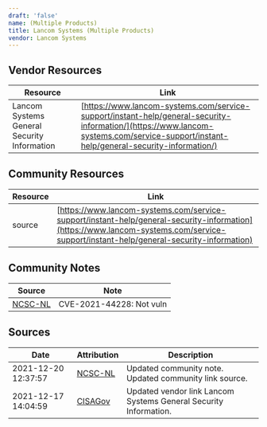 ```yaml
---
draft: 'false'
name: (Multiple Products)
title: Lancom Systems (Multiple Products)
vendor: Lancom Systems
---
```


## Vendor Resources
| Resource | Link |
| --- | --- |
| Lancom Systems General Security Information | [https://www.lancom-systems.com/service-support/instant-help/general-security-information/](https://www.lancom-systems.com/service-support/instant-help/general-security-information/) |

## Community Resources
| Resource | Link |
| --- | --- |
| source | [https://www.lancom-systems.com/service-support/instant-help/general-security-information](https://www.lancom-systems.com/service-support/instant-help/general-security-information) |

## Community Notes
| Source | Note |
| --- | --- |
| [NCSC-NL](https://github.com/NCSC-NL/log4shell/blob/main/software/README.md) | CVE-2021-44228: Not vuln </ul> |

## Sources
| Date | Attribution | Description |
| --- | --- | --- |
| 2021-12-20 12:37:57 | [NCSC-NL](https://github.com/NCSC-NL/log4shell/blob/main/software/README.md) | Updated community note. Updated community link source.  |
| 2021-12-17 14:04:59 | [CISAGov](https://raw.githubusercontent.com/cisagov/log4j-affected-db/develop/README.md) | Updated vendor link Lancom Systems General Security Information.  |

